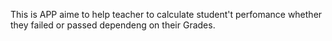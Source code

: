 This is APP aime to help teacher to calculate student't perfomance whether they failed or passed dependeng on their Grades.